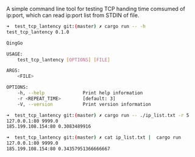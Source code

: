 A simple command line tool for testing TCP handing time comsumed of ip:port, which can read ip:port list from STDIN of file.

``` bash
➜  test_tcp_lantency git:(master) ✗ cargo run -- -h
test_tcp_lantency 0.1.0

QingGo

USAGE:
    test_tcp_lantency [OPTIONS] [FILE]

ARGS:
    <FILE>    

OPTIONS:
    -h, --help              Print help information
    -r <REPEAT_TIME>        [default: 3]
    -V, --version           Print version information

➜  test_tcp_lantency git:(master) ✗ cargo run -- ./ip_list.txt -r 5
127.0.0.1:80 9999.0
185.199.108.154:80 0.3083489916

➜  test_tcp_lantency git:(master) ✗ cat ip_list.txt |  cargo run 
127.0.0.1:80 9999.0
185.199.108.154:80 0.34357951366666667
```